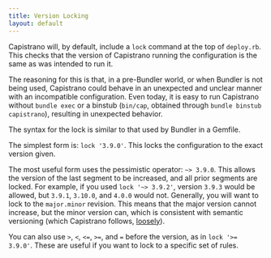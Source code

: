 ```yaml
---
title: Version Locking
layout: default
---
```


Capistrano will, by default, include a `lock` command at the top of `deploy.rb`. This checks that the version of Capistrano running the configuration is the same as was intended to run it.

The reasoning for this is that, in a pre-Bundler world, or when Bundler is not being used, Capistrano could behave in an unexpected and unclear manner with an incompatible configuration. Even today, it is easy to run Capistrano without `bundle exec` or a binstub (`bin/cap`, obtained through `bundle binstub capistrano`), resulting in unexpected behavior.

The syntax for the lock is similar to that used by Bundler in a Gemfile.

The simplest form is: `lock '3.9.0'`. This locks the configuration to the exact version given.

The most useful form uses the pessimistic operator: `~> 3.9.0`. This allows the version of the last segment to be increased, and all prior segments are locked. For example, if you used `lock '~> 3.9.2'`, version `3.9.3` would be allowed, but `3.9.1`, `3.10.0`, and `4.0.0` would not. Generally, you will want to lock to the `major.minor` revision. This means that the major version cannot increase, but the minor version can, which is consistent with semantic versioning (which Capistrano follows, [loosely](https://github.com/capistrano/capistrano/pull/1894/files)).

You can also use `>`, `<`, `<=`, `>=`, and `=` before the version, as in `lock '>= 3.9.0'`. These are useful if you want to lock to a specific set of rules.
